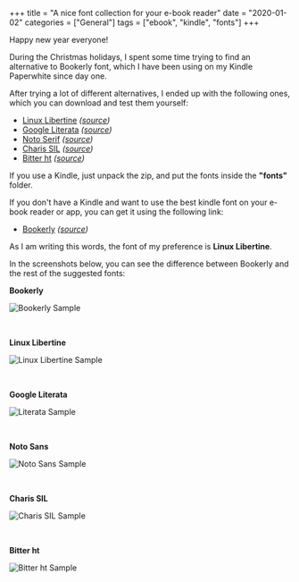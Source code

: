 +++
title = "A nice font collection for your e-book reader"
date =  "2020-01-02"
categories = ["General"]
tags = ["ebook", "kindle", "fonts"]
+++

Happy new year everyone!

During the Christmas holidays, I spent some time trying to find an alternative to Bookerly font, which I have been using on my Kindle Paperwhite since day one.

After trying a lot of different alternatives, I ended up with the following ones, which you can download and test them yourself:

- [Linux Libertine](/download/fonts/Libertine.zip) *([source](https://www.mobileread.com/forums/showthread.php?t=291521))*
- [Google Literata](/download/fonts/Literata.zip) *([source](https://aur.archlinux.org/packages/ttf-literata/))*
- [Noto Serif](/download/fonts/NotoSerifEink.zip) *([source](https://www.mobileread.com/forums/showpost.php?p=3492137&postcount=387))*
- [Charis SIL](/download/fonts/ChareInk%20NoWeight%20v1.1.zip) *([source](https://www.mobileread.com/forums/showthread.php?t=184056))*
- [Bitter ht](/download/fonts/bitter-ht-regular-italic-bold-bold-italic.zip) *([source](https://www.huertatipografica.com/en/fonts/bitter-ht))*

If you use a Kindle, just unpack the zip, and put the fonts inside  the  **"fonts"** folder.

If you don't have a Kindle and want to use the best kindle font on your e-book reader or app, you can get it using the following link:

- [Bookerly](/download/fonts/Bookerly.zip) *([source](https://aur.archlinux.org/packages/ttf-bookerly/))*

As I am writing this words, the font of my preference is **Linux Libertine**. 

In the screenshots below, you can see the difference between Bookerly and the rest of the suggested fonts:

**Bookerly**

![Bookerly Sample](/img/bookerly-sample.png) 

<br/>

**Linux Libertine**

![Linux Libertine Sample](/img/linux-libertine-sample.png) 

<br/>

**Google Literata**

![Literata Sample](/img/literata-sample.png) 

<br/>

**Noto Sans**

![Noto Sans Sample](/img/noto-sans-sample.png) 

<br/>

**Charis SIL**

![Charis SIL Sample](/img/charis-sample.png) 

<br/>

**Bitter ht**

![Bitter ht Sample](/img/bitter-sample.png) 